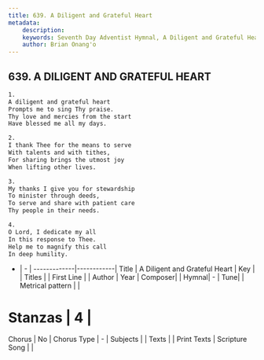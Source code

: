 ```yaml
---
title: 639. A Diligent and Grateful Heart
metadata:
    description: 
    keywords: Seventh Day Adventist Hymnal, A Diligent and Grateful Heart, , 
    author: Brian Onang'o
---
```



## 639. A DILIGENT AND GRATEFUL HEART

```txt
1.
A diligent and grateful heart
Prompts me to sing Thy praise.
Thy love and mercies from the start
Have blessed me all my days.

2.
I thank Thee for the means to serve
With talents and with tithes,
For sharing brings the utmost joy
When lifting other lives.

3.
My thanks I give you for stewardship
To minister through deeds,
To serve and share with patient care
Thy people in their needs.

4.
O Lord, I dedicate my all
In this response to Thee.
Help me to magnify this call
In deep humility.
```

- |   -  |
-------------|------------|
Title | A Diligent and Grateful Heart |
Key |  |
Titles |  |
First Line |  |
Author | 
Year | 
Composer|  |
Hymnal|  - |
Tune|  |
Metrical pattern | |
# Stanzas | 4 |
Chorus | No |
Chorus Type | - |
Subjects |  |
Texts |  |
Print Texts | 
Scripture Song |  |
  
